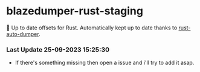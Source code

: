 # blazedumper-rust-staging

🚀 Up to date offsets for Rust. Automatically kept up to date thanks to [rust-auto-dumper](https://github.com/Akandesh/rust-auto-dumper).


### Last Update 25-09-2023 15:25:30
- If there's something missing then open a issue and i'll try to add it asap.